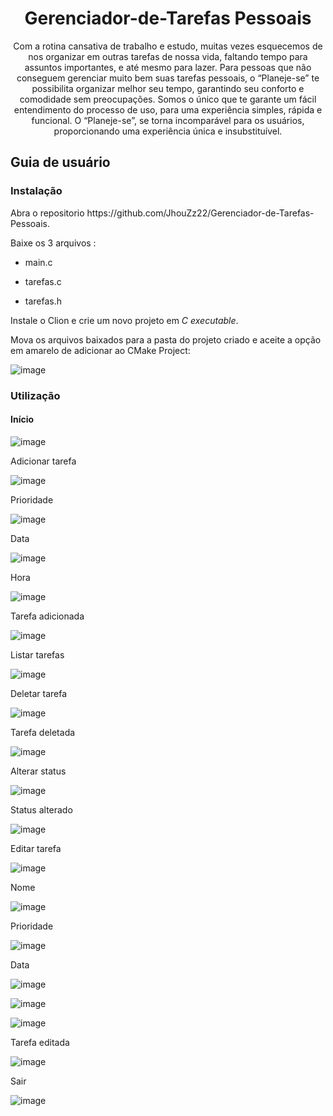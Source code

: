 # <h1 align="center">Gerenciador-de-Tarefas Pessoais
<p align="center"> Com a rotina cansativa de trabalho e estudo, muitas vezes esquecemos de nos organizar em outras tarefas de nossa vida, faltando tempo para assuntos importantes, e até mesmo para lazer. Para pessoas que não conseguem gerenciar muito bem suas tarefas pessoais, o “Planeje-se” te possibilita organizar melhor seu tempo, garantindo seu conforto e comodidade sem preocupações. Somos o único que te garante um fácil entendimento do processo de uso, para uma experiência simples, rápida e funcional. O “Planeje-se”, se torna incomparável para os usuários, proporcionando uma experiência única e insubstituível.
<h2>Guia de usuário</h2>
<h3>Instalação</h3>
Abra o repositorio https://github.com/JhouZz22/Gerenciador-de-Tarefas-Pessoais.

Baixe os 3 arquivos : 

* main.c

* tarefas.c

* tarefas.h
  
Instale o Clion e crie um novo projeto em *C executable*.

Mova os arquivos baixados para a pasta do projeto criado e aceite a opção em amarelo de adicionar ao CMake Project: 

![image](https://github.com/JhouZz22/Gerenciador-de-Tarefas-Pessoais/assets/151959498/e9a3c3d8-7eea-4073-b6b8-f6078934712a)

<h3>Utilização</h3>


<h4>Início</h4> 


![image](https://github.com/JhouZz22/Gerenciador-de-Tarefas-Pessoais/assets/151959498/cb6315ee-b3a3-4771-be61-755d682197b3)


Adicionar tarefa


![image](https://github.com/JhouZz22/Gerenciador-de-Tarefas-Pessoais/assets/151959498/5b2f752d-3798-49a4-8cda-0e165e126b6a)

Prioridade

![image](https://github.com/JhouZz22/Gerenciador-de-Tarefas-Pessoais/assets/151959498/cd4b8e37-d1fc-4f14-b029-4c6a43451f36)


Data

![image](https://github.com/JhouZz22/Gerenciador-de-Tarefas-Pessoais/assets/151959498/766adab9-30ca-4f6f-8df6-f29cc2518100)

Hora

![image](https://github.com/JhouZz22/Gerenciador-de-Tarefas-Pessoais/assets/151959498/0f8f1565-c83f-4bbf-babd-e29a6456b4d5)

Tarefa adicionada


![image](https://github.com/JhouZz22/Gerenciador-de-Tarefas-Pessoais/assets/151959498/68fcb2b4-d5f5-4a12-9799-8c6bf0e133ca)

Listar tarefas


![image](https://github.com/JhouZz22/Gerenciador-de-Tarefas-Pessoais/assets/151959498/24a1e114-5f62-4721-9891-95566d4af315)

Deletar tarefa


![image](https://github.com/JhouZz22/Gerenciador-de-Tarefas-Pessoais/assets/151959498/a7ab4572-2c14-4448-8597-d682f168b95f)


Tarefa deletada


![image](https://github.com/JhouZz22/Gerenciador-de-Tarefas-Pessoais/assets/151959498/d85ab8d7-9045-4833-b099-8e0d91a5d0d3)

Alterar status


![image](https://github.com/JhouZz22/Gerenciador-de-Tarefas-Pessoais/assets/151959498/0942ecf3-68ad-4e2f-859a-a3898baa69ad)

Status alterado


![image](https://github.com/JhouZz22/Gerenciador-de-Tarefas-Pessoais/assets/151959498/06869228-c03a-4a54-b693-7782239668ad)


Editar tarefa


![image](https://github.com/JhouZz22/Gerenciador-de-Tarefas-Pessoais/assets/151959498/f542c6a0-8e0d-4d04-b1e4-ee398fc50d4e)

Nome 

![image](https://github.com/JhouZz22/Gerenciador-de-Tarefas-Pessoais/assets/151959498/2ed7fd23-9979-4bf5-a764-3632b81e61c3)

Prioridade

![image](https://github.com/JhouZz22/Gerenciador-de-Tarefas-Pessoais/assets/151959498/6718b108-30ac-4f63-bf76-1e84ac921ba7)

Data

![image](https://github.com/JhouZz22/Gerenciador-de-Tarefas-Pessoais/assets/151959498/a3b81f0d-ef22-45a8-b568-c78a8259580d)


![image](https://github.com/JhouZz22/Gerenciador-de-Tarefas-Pessoais/assets/151959498/d50328e6-b34f-412e-95b7-37306a6a55ff)


![image](https://github.com/JhouZz22/Gerenciador-de-Tarefas-Pessoais/assets/151959498/389e87dd-ddfb-461e-bbba-790bf97a53ca)

Tarefa editada


![image](https://github.com/JhouZz22/Gerenciador-de-Tarefas-Pessoais/assets/151959498/6e7b6bb0-6d20-4198-932e-e1039eb74eea)

Sair


![image](https://github.com/JhouZz22/Gerenciador-de-Tarefas-Pessoais/assets/151959498/19346dca-29bf-42f6-b1f5-2f7818a09599)



















